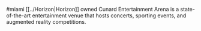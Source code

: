 #miami 
[[../Horizon|Horizon]] owned Cunard Entertainment Arena is a state-of-the-art entertainment venue that hosts concerts, sporting events, and augmented reality competitions.